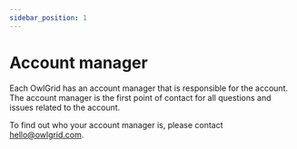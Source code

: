 ```yaml
---
sidebar_position: 1
---
```


# Account manager

Each OwlGrid has an account manager that is responsible for the account. The account manager is the first point of contact for all questions and issues related to the account.

To find out who your account manager is, please contact [hello@owlgrid.com](mailto:hello@owlgrid.com).